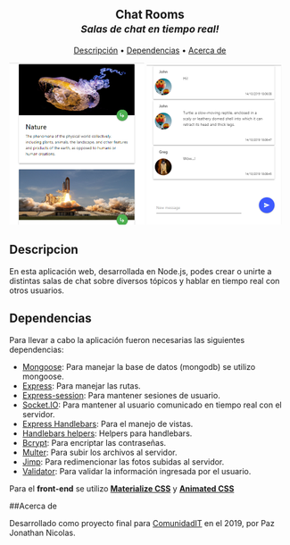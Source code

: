 <h2 align="center">Chat Rooms<br><small><i>Salas de chat en tiempo real!</i></small></h2>

<p align="center">
  <a href="#descripcion">Descripción</a> •
  <a href="#dependencias">Dependencias</a> •
  <a href="#acerca-de">Acerca de</a>
</p>


<div style="width: 100%">
  <img width="48%" src="https://github.com/P-Jonathan/Chat/blob/master/src/uploads/default/example-3.PNG">
  <img width="48%" src="https://github.com/P-Jonathan/Chat/blob/master/src/uploads/default/example-4.PNG">
</div>


## Descripcion
  En esta aplicación web, desarrollada en Node.js, podes crear o unirte a distintas salas de chat sobre diversos tópicos y hablar en tiempo real con otros usuarios.


## Dependencias
  Para llevar a cabo la aplicación fueron necesarias las siguientes dependencias:
  
<ul>
  <li><a href="https://mongoosejs.com">Mongoose</a><span>: Para manejar la base de datos (mongodb) se utilizo mongoose.</span></li>
  <li><a href="https://expressjs.com/es/">Express</a><span>: Para manejar las rutas.</span></li>
  <li><a href="https://www.npmjs.com/package/express-session">Express-session</a><span>: Para mantener sesiones de usuario.</span></li>
  <li><a href="https://socket.io/">Socket.IO</a><span>: Para mantener al usuario comunicado en tiempo real con el servidor.</span></li>
  <li><a href="https://www.npmjs.com/package/express-handlebars">Express Handlebars</a><span>: Para el manejo de vistas.</span></li>
  <li><a href="https://github.com/helpers/handlebars-helpers">Handlebars helpers</a><span>: Helpers para handlebars.</span></li>
  <li><a href="https://www.npmjs.com/package/bcrypt">Bcrypt</a><span>: Para encriptar las contraseñas.</span></li>
  <li><a href="https://www.npmjs.com/package/multer">Multer</a><span>: Para subir los archivos al servidor.</span></li>
  <li><a href="https://www.npmjs.com/package/jimp">Jimp</a><span>: Para redimencionar las fotos subidas al servidor.</span></li>
  <li><a href="https://www.npmjs.com/package/validator">Validator</a><span>: Para validar la información ingresada por el usuario.</span></li>
</ul>

<p>Para el <strong>front-end</strong> se utilizo <a href="https://materializecss.com"><strong>Materialize CSS</strong></a> y <a href="https://github.com/daneden/animate.css"><strong>Animated CSS</strong></a></p>

##Acerca de

Desarrollado como proyecto final para <a href="http://www.comunidadit.org">ComunidadIT</a> en el 2019, por Paz Jonathan Nicolas.
